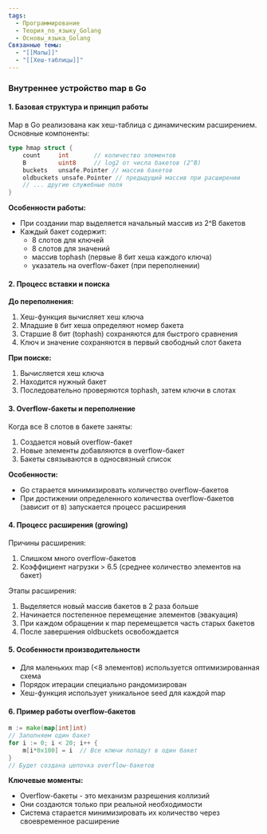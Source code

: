 ```yaml
---
tags:
  - Программирование
  - Теория_по_языку_Golang
  - Основы_языка_Golang
Связанные темы:
  - "[[Мапы]]"
  - "[[Хеш-таблицы]]"
---
```

### **Внутреннее устройство map в Go**

#### **1. Базовая структура и принцип работы**
Map в Go реализована как хеш-таблица с динамическим расширением. Основные компоненты:

```go
type hmap struct {
    count     int       // количество элементов
    B         uint8     // log2 от числа бакетов (2^B)
    buckets   unsafe.Pointer // массив бакетов
    oldbuckets unsafe.Pointer // предыдущий массив при расширении
    // ... другие служебные поля
}
```

**Особенности работы:**
- При создании map выделяется начальный массив из 2^B бакетов
- Каждый бакет содержит:
  - 8 слотов для ключей
  - 8 слотов для значений
  - массив tophash (первые 8 бит хеша каждого ключа)
  - указатель на overflow-бакет (при переполнении)

#### **2. Процесс вставки и поиска**
**До переполнения:**
1. Хеш-функция вычисляет хеш ключа
2. Младшие `B` бит хеша определяют номер бакета
3. Старшие 8 бит (tophash) сохраняются для быстрого сравнения
4. Ключ и значение сохраняются в первый свободный слот бакета

**При поиске:**
1. Вычисляется хеш ключа
2. Находится нужный бакет
3. Последовательно проверяются tophash, затем ключи в слотах

#### **3. Overflow-бакеты и переполнение**
Когда все 8 слотов в бакете заняты:
1. Создается новый overflow-бакет
2. Новые элементы добавляются в overflow-бакет
3. Бакеты связываются в односвязный список

**Особенности:**
- Go старается минимизировать количество overflow-бакетов
- При достижении определенного количества overflow-бакетов (зависит от `B`) запускается процесс расширения

#### **4. Процесс расширения (growing)**
Причины расширения:
1. Слишком много overflow-бакетов
2. Коэффициент нагрузки > 6.5 (среднее количество элементов на бакет)

Этапы расширения:
1. Выделяется новый массив бакетов в 2 раза больше
2. Начинается постепенное перемещение элементов (эвакуация)
3. При каждом обращении к map перемещается часть старых бакетов
4. После завершения oldbuckets освобождается

#### **5. Особенности производительности**
- Для маленьких map (<8 элементов) используется оптимизированная схема
- Порядок итерации специально рандомизирован
- Хеш-функция использует уникальное seed для каждой map

#### **6. Пример работы overflow-бакетов**
```go
m := make(map[int]int)
// Заполняем один бакет
for i := 0; i < 20; i++ {
    m[i*0x100] = i  // Все ключи попадут в один бакет
}
// Будет создана цепочка overflow-бакетов
```

**Ключевые моменты:**
- Overflow-бакеты - это механизм разрешения коллизий
- Они создаются только при реальной необходимости
- Система старается минимизировать их количество через своевременное расширение
